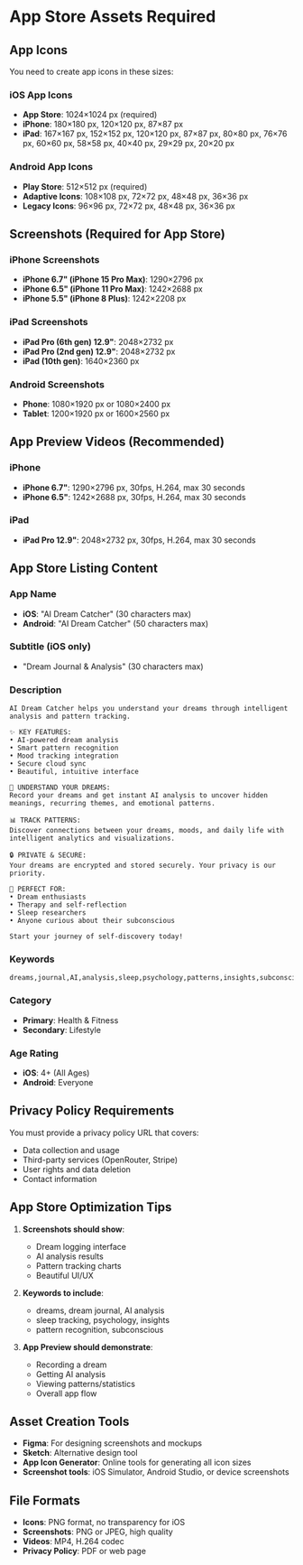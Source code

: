 # App Store Assets Required

## App Icons

You need to create app icons in these sizes:

### iOS App Icons
- **App Store**: 1024×1024 px (required)
- **iPhone**: 180×180 px, 120×120 px, 87×87 px
- **iPad**: 167×167 px, 152×152 px, 120×120 px, 87×87 px, 80×80 px, 76×76 px, 60×60 px, 58×58 px, 40×40 px, 29×29 px, 20×20 px

### Android App Icons
- **Play Store**: 512×512 px (required)
- **Adaptive Icons**: 108×108 px, 72×72 px, 48×48 px, 36×36 px
- **Legacy Icons**: 96×96 px, 72×72 px, 48×48 px, 36×36 px

## Screenshots (Required for App Store)

### iPhone Screenshots
- **iPhone 6.7" (iPhone 15 Pro Max)**: 1290×2796 px
- **iPhone 6.5" (iPhone 11 Pro Max)**: 1242×2688 px
- **iPhone 5.5" (iPhone 8 Plus)**: 1242×2208 px

### iPad Screenshots
- **iPad Pro (6th gen) 12.9"**: 2048×2732 px
- **iPad Pro (2nd gen) 12.9"**: 2048×2732 px
- **iPad (10th gen)**: 1640×2360 px

### Android Screenshots
- **Phone**: 1080×1920 px or 1080×2400 px
- **Tablet**: 1200×1920 px or 1600×2560 px

## App Preview Videos (Recommended)

### iPhone
- **iPhone 6.7"**: 1290×2796 px, 30fps, H.264, max 30 seconds
- **iPhone 6.5"**: 1242×2688 px, 30fps, H.264, max 30 seconds

### iPad
- **iPad Pro 12.9"**: 2048×2732 px, 30fps, H.264, max 30 seconds

## App Store Listing Content

### App Name
- **iOS**: "AI Dream Catcher" (30 characters max)
- **Android**: "AI Dream Catcher" (50 characters max)

### Subtitle (iOS only)
- "Dream Journal & Analysis" (30 characters max)

### Description
```
AI Dream Catcher helps you understand your dreams through intelligent analysis and pattern tracking.

✨ KEY FEATURES:
• AI-powered dream analysis
• Smart pattern recognition
• Mood tracking integration
• Secure cloud sync
• Beautiful, intuitive interface

🧠 UNDERSTAND YOUR DREAMS:
Record your dreams and get instant AI analysis to uncover hidden meanings, recurring themes, and emotional patterns.

📊 TRACK PATTERNS:
Discover connections between your dreams, moods, and daily life with intelligent analytics and visualizations.

🔒 PRIVATE & SECURE:
Your dreams are encrypted and stored securely. Your privacy is our priority.

💭 PERFECT FOR:
• Dream enthusiasts
• Therapy and self-reflection
• Sleep researchers
• Anyone curious about their subconscious

Start your journey of self-discovery today!
```

### Keywords
```
dreams,journal,AI,analysis,sleep,psychology,patterns,insights,subconscious,mindfulness
```

### Category
- **Primary**: Health & Fitness
- **Secondary**: Lifestyle

### Age Rating
- **iOS**: 4+ (All Ages)
- **Android**: Everyone

## Privacy Policy Requirements

You must provide a privacy policy URL that covers:
- Data collection and usage
- Third-party services (OpenRouter, Stripe)
- User rights and data deletion
- Contact information

## App Store Optimization Tips

1. **Screenshots should show**:
   - Dream logging interface
   - AI analysis results
   - Pattern tracking charts
   - Beautiful UI/UX

2. **Keywords to include**:
   - dreams, dream journal, AI analysis
   - sleep tracking, psychology, insights
   - pattern recognition, subconscious

3. **App Preview should demonstrate**:
   - Recording a dream
   - Getting AI analysis
   - Viewing patterns/statistics
   - Overall app flow

## Asset Creation Tools

- **Figma**: For designing screenshots and mockups
- **Sketch**: Alternative design tool
- **App Icon Generator**: Online tools for generating all icon sizes
- **Screenshot tools**: iOS Simulator, Android Studio, or device screenshots

## File Formats

- **Icons**: PNG format, no transparency for iOS
- **Screenshots**: PNG or JPEG, high quality
- **Videos**: MP4, H.264 codec
- **Privacy Policy**: PDF or web page
